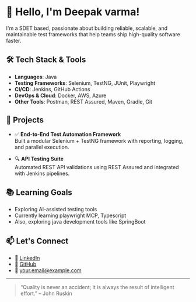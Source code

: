 # 👋 Hello, I'm Deepak varma!

I'm a SDET based, passionate about building reliable, scalable, and maintainable test frameworks that help teams ship high-quality software faster.

## 🛠️ Tech Stack & Tools
- **Languages**: Java
- **Testing Frameworks**: Selenium, TestNG, JUnit, Playwright
- **CI/CD**: Jenkins, GitHub Actions
- **DevOps & Cloud**: Docker, AWS, Azure
- **Other Tools**: Postman, REST Assured, Maven, Gradle, Git

## 🚀 Projects
- ✅ **End-to-End Test Automation Framework**  
  Built a modular Selenium + TestNG framework with reporting, logging, and parallel execution.
  
- 🔍 **API Testing Suite**  
  Automated REST API validations using REST Assured and integrated with Jenkins pipelines.

## 📚 Learning Goals
- Exploring AI-assisted testing tools
- Currently learning playwright MCP, Typescript
- Also, exploring java development tools like SpringBoot

## 📫 Let's Connect
- 💼 [LinkedIn](https://linkedin.com/in/yourprofile)
- 🐙 [GitHub](https://github.com/yourusername)
- 📧 your.email@example.com

---

> “Quality is never an accident; it is always the result of intelligent effort.” – John Ruskin
